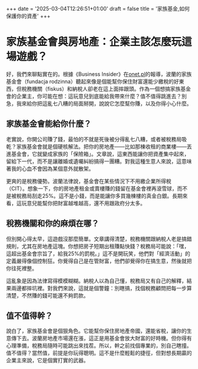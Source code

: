 +++
date = '2025-03-04T12:26:51+01:00'
draft = false
title = '家族基金,如何保護你的資產'
+++
# 家族基金會與房地產：企業主該怎麼玩這場遊戲？

好，我們來聊點實在的。根據《Business Insider》在[onet.pl](https://www.onet.pl/informacje/businessinsider/fundacja-rodzinna-i-nieruchomosci-dlaczego-fiskus-i-podatnicy-popelniaja-bledy-opinia/hqb8jxp,211f4564)的報導，波蘭的家族基金會（fundacja rodzinna）聽起來像是個能幫你保住財富還能少繳稅的好東西，但稅務機關（fiskus）和納稅人卻老在這上面摔跟頭。作為一個想搞家族基金會的企業主，你可能在想：這玩意兒到底能給我帶來什麼？值不值得跳進去？別急，我來給你把這亂七八糟的局面掰開，說說它怎麼幫你賺，以及你得小心什麼。

## 家族基金會能給你什麼？

老實說，你開公司賺了錢，最怕的不就是死後被分得亂七八糟，或者被稅務局吸乾？家族基金會就是個硬核解法。把你的房地產——比如那棟收租的商業樓——丟進基金會，它就變成家族的「保險箱」。文章說，這東西能讓你把資產集中起來，留給下一代，而不是讓離婚或遺囑糾紛搞得一團糟。對我這種生意人來說，這意味著我的心血不會因為某個意外就散架。

更爽的是稅務優勢。波蘭法律說，基金會在某些情況下不用繳企業所得稅（CIT）。想象一下，你的房地產租金或賣樓賺的錢留在基金會裡再滾雪球，而不是被稅務局刮走25%。這不是小錢，而是能讓你多買幾棟樓的真金白銀。長期來看，這玩意兒能幫你把財富越堆越高，還不用跟政府分太多。

## 稅務機關和你的麻煩在哪？

但別開心得太早，這遊戲沒那麼簡單。文章講得清楚，稅務機關跟納稅人老是搞錯規則，尤其在房地產這塊。你想把房子短期出租賺點快錢？稅務局可能說：「嘿，這超出基金會宗旨了，給我25%的罰稅。」這不是開玩笑，他們對「經濟活動」的定義嚴得像個控制狂。你覺得自己是在管財富，他們卻覺得你在搞生意，然後就把你往死裡整。

這亂象是因為法律寫得模模糊糊。納稅人以為自己懂，稅務局又有自己的解釋，結果兩邊都摔坑裡。對我們來說，這就是個警鐘：別瞎搞，找個稅務顧問把每一步算清楚，不然賺的錢可能還不夠罰款。

## 值不值得幹？

說白了，家族基金會是個狠角色。它能幫你保住房地產帝國，還能省稅，讓你的生意傳下去。波蘭房地產市場還在漲，這正是用基金會放大財富的好時機。但你得有心理準備，稅務局隨時可能跳出來找茬。所以，幹之前找個專業的，別自己瞎撞。值不值得？當然值，前提是你玩得聰明。這不是什麼輕鬆的捷徑，但對想長期贏的企業主來說，它是個實打實的武器。